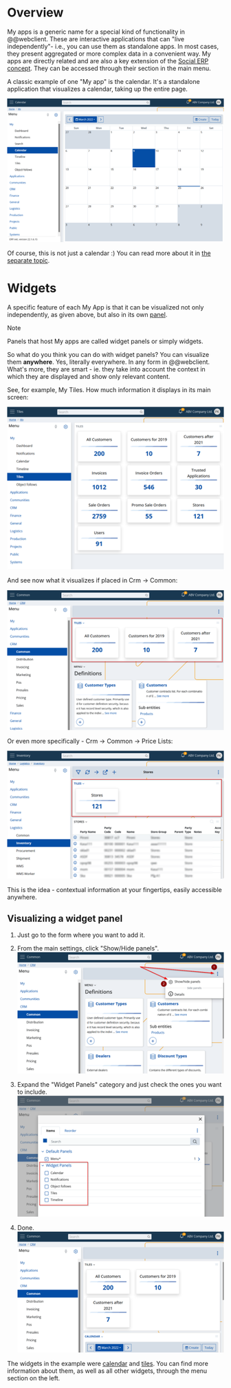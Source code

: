 # Overview

My apps is a generic name for a special kind of functionality in @@webclient. These are interactive applications that can "live independently"- i.e., you can use them as standalone apps. In most cases, they present aggregated or more complex data in a convenient way. My apps are directly related and are also a key extension of the [Social ERP concept](../social/index.md). They can be accessed through their section in the main menu.

A classic example of one "My app" is the calendar. It's a standalone application that visualizes a calendar, taking up the entire page.

![My apps - Calendar](./pictures/my-apps-cal-intro.png "My apps - Calendar")

Of course, this is not just a calendar :) You can read more about it in [the separate topic](./calendar.md). 

# Widgets

A specific feature of each My App is that it can be visualized not only independently, as given above, but also in its own [panel](../terms.md#panel).

> [!NOTE]
> Panels that host My apps are called widget panels or simply widgets.

So what do you think you can do with widget panels? You can visualize them **anywhere**. Yes, literally everywhere. In any form in @@webclient. What's more, they are smart - ie. they take into account the context in which they are displayed and show only relevant content.

See, for example, My Tiles. How much information it displays in its main screen:

![My apps - Tiles](./pictures/my-apps-no-context.png "My apps - Tiles")

And see now what it visualizes if placed in Crm -> Common:

![Widget tile - Customers context](./pictures/my-apps-context-1.png "Widget tile - Customers context")

Or even more specifically - Crm -> Common -> Price Lists:

![Widget tile - Stores navigator context](./pictures/my-apps-context-2.png "Widget tile - Stores navigator context")

This is the idea - contextual information at your fingertips, easily accessible anywhere.

## Visualizing a widget panel

1. Just go to the form where you want to add it.
2. From the main settings, click "Show/Hide panels".
![Widget tile - Stores navigator context](./pictures/my-apps-sett-1.png "Widget tile - Stores navigator context")

3. Expand the "Widget Panels" category and just check the ones you want to include.
![Widget tile - Stores navigator context](./pictures/my-apps-sett-2.png "Widget tile - Stores navigator context")

4. Done.
![Widget tile - Stores navigator context](./pictures/my-apps-sett-3.png "Widget tile - Stores navigator context")

The widgets in the example were [calendar](./calendar.md) and [tiles](./tiles.md). You can find more information about them, as well as all other widgets, through the menu section on the left.